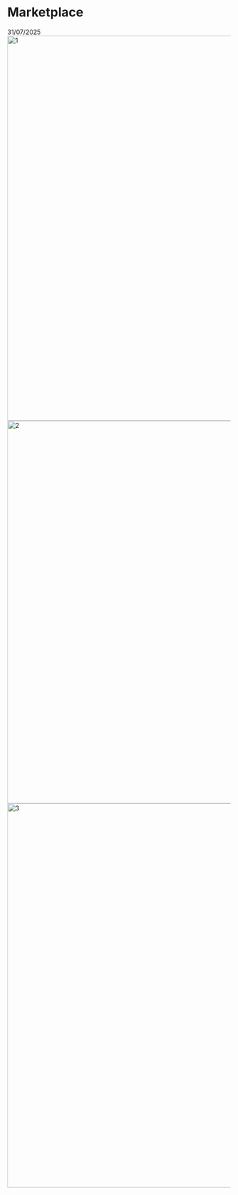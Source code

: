 # Marketplace
31/07/2025
<img width="1920" height="868" alt="1" src="https://drive.google.com/u/0/drive-viewer/AKGpihZW7SfKaJ0ugNMSSvmIHNmNzFTSVAPZwyYT-voi3NJN_W9rWfHa1GGlmd-ACXFyv5PosySsF-O701e6rqhCttrfNAfwOvztyw=s1600-rw-v1" />
<img width="1920" height="863" alt="2" src="https://lh3.google.com/u/0/d/1G-61YwMJfopEvcs1t7TFCCBdMjPCOdFt=w2560-h1305-iv1?auditContext=prefetch" />
<img width="1920" height="866" alt="3" src="https://lh3.google.com/u/0/d/1YA41rz_uKh_slbzVW87sb4R0vgr8FM2f=w2560-h1305-iv1?auditContext=prefetch" />
